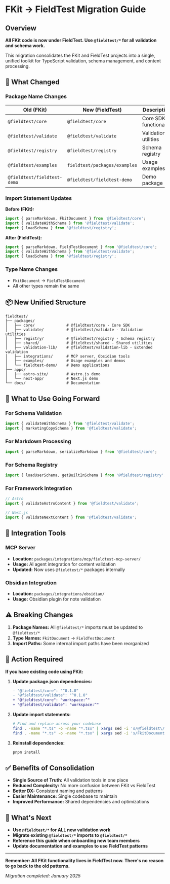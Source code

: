 # FKit → FieldTest Migration Guide

## Overview

**All FKit code is now under FieldTest. Use `@fieldtest/*` for all validation and schema work.**

This migration consolidates the FKit and FieldTest projects into a single, unified toolkit for TypeScript validation, schema management, and content processing.

## 🚀 What Changed

### Package Name Changes

| Old (FKit) | New (FieldTest) | Description |
|------------|-----------------|-------------|
| `@fieldtest/core` | `@fieldtest/core` | Core SDK functionality |
| `@fieldtest/validate` | `@fieldtest/validate` | Validation utilities |
| `@fieldtest/registry` | `@fieldtest/registry` | Schema registry |
| `@fieldtest/examples` | `fieldtest/packages/examples` | Usage examples |
| `@fieldtest/fieldtest-demo` | `@fieldtest/fieldtest-demo` | Demo package |

### Import Statement Updates

**Before (FKit):**

```typescript
import { parseMarkdown, FkitDocument } from '@fieldtest/core';
import { validateWithSchema } from '@fieldtest/validate';
import { loadSchema } from '@fieldtest/registry';
```

**After (FieldTest):**

```typescript
import { parseMarkdown, FieldTestDocument } from '@fieldtest/core';
import { validateWithSchema } from '@fieldtest/validate';
import { loadSchema } from '@fieldtest/registry';
```

### Type Name Changes

- `FkitDocument` → `FieldTestDocument`
- All other types remain the same

## 📦 New Unified Structure

```
fieldtest/
├── packages/
│   ├── core/              # @fieldtest/core - Core SDK
│   ├── validate/          # @fieldtest/validate - Validation utilities
│   ├── registry/          # @fieldtest/registry - Schema registry
│   ├── shared/            # @fieldtest/shared - Shared utilities
│   ├── validation-lib/    # @fieldtest/validation-lib - Extended validation
│   ├── integrations/      # MCP server, Obsidian tools
│   ├── examples/          # Usage examples and demos
│   └── fieldtest-demo/    # Demo applications
├── apps/
│   ├── astro-site/        # Astro.js demo
│   └── next-app/          # Next.js demo
└── docs/                  # Documentation
```

## 🎯 What to Use Going Forward

### For Schema Validation

```typescript
import { validateWithSchema } from '@fieldtest/validate';
import { marketingCopySchema } from '@fieldtest/validate';
```

### For Markdown Processing

```typescript
import { parseMarkdown, serializeMarkdown } from '@fieldtest/core';
```

### For Schema Registry

```typescript
import { loadUserSchema, getBuiltInSchema } from '@fieldtest/registry';
```

### For Framework Integration

```typescript
// Astro
import { validateAstroContent } from '@fieldtest/validate';

// Next.js  
import { validateNextContent } from '@fieldtest/validate';
```

## 🔧 Integration Tools

### MCP Server

- **Location:** `packages/integrations/mcp/fieldtest-mcp-server/`
- **Usage:** AI agent integration for content validation
- **Updated:** Now uses `@fieldtest/*` packages internally

### Obsidian Integration

- **Location:** `packages/integrations/obsidian/`
- **Usage:** Obsidian plugin for note validation

## ⚠️ Breaking Changes

1. **Package Names:** All `@fieldtest/*` imports must be updated to `@fieldtest/*`
2. **Type Names:** `FkitDocument` → `FieldTestDocument`
3. **Import Paths:** Some internal import paths have been reorganized

## 🚨 Action Required

**If you have existing code using FKit:**

1. **Update package.json dependencies:**

   ```diff
   - "@fieldtest/core": "^0.1.0"
   - "@fieldtest/validate": "^0.1.0"
   + "@fieldtest/core": "workspace:^"
   + "@fieldtest/validate": "workspace:^"
   ```

2. **Update import statements:**

   ```bash
   # Find and replace across your codebase
   find . -name "*.ts" -o -name "*.tsx" | xargs sed -i 's/@fieldtest\//@fieldtest\//g'
   find . -name "*.ts" -o -name "*.tsx" | xargs sed -i 's/FkitDocument/FieldTestDocument/g'
   ```

3. **Reinstall dependencies:**

   ```bash
   pnpm install
   ```

## ✅ Benefits of Consolidation

- **Single Source of Truth:** All validation tools in one place
- **Reduced Complexity:** No more confusion between FKit vs FieldTest
- **Better DX:** Consistent naming and patterns
- **Easier Maintenance:** Single codebase to maintain
- **Improved Performance:** Shared dependencies and optimizations

## 🎉 What's Next

- **Use `@fieldtest/*` for ALL new validation work**
- **Migrate existing `@fieldtest/*` imports to `@fieldtest/*`**
- **Reference this guide when onboarding new team members**
- **Update documentation and examples to use FieldTest patterns**

---

**Remember: All FKit functionality lives in FieldTest now. There's no reason to go back to the old patterns.**

*Migration completed: January 2025*
